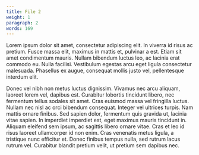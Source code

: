 ```yaml
---
title: File 2
weight: 1
paragraph: 2
words: 169
---
```


Lorem ipsum dolor sit amet, consectetur adipiscing elit. In viverra id risus ac pretium. Fusce massa elit, maximus in mattis et, pulvinar a est. Etiam sit amet condimentum mauris. Nullam bibendum luctus leo, ac lacinia erat commodo eu. Nulla facilisi. Vestibulum egestas arcu eget ligula consectetur malesuada. Phasellus ex augue, consequat mollis justo vel, pellentesque interdum elit.

Donec vel nibh non metus luctus dignissim. Vivamus nec arcu aliquam, laoreet lorem vel, dapibus est. Curabitur lobortis tincidunt libero, nec fermentum tellus sodales sit amet. Cras euismod massa vel fringilla luctus. Nullam nec nisl ac orci bibendum consequat. Integer vel ultrices turpis. Nam mattis ornare finibus. Sed sapien dolor, fermentum quis gravida ut, lacinia vitae sapien. In imperdiet imperdiet est, eget maximus mauris tincidunt in. Aliquam eleifend sem ipsum, ac sagittis libero ornare vitae. Cras et leo id risus laoreet ullamcorper id non enim. Cras venenatis metus ligula, a tristique nunc efficitur et. Donec finibus tempus nulla, sed rutrum lacus rutrum vel. Curabitur blandit pretium velit, ut pretium sem dapibus nec.